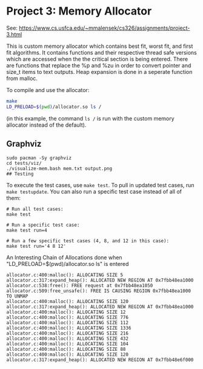 # Project 3: Memory Allocator

See: https://www.cs.usfca.edu/~mmalensek/cs326/assignments/project-3.html 

This is custom memory allocator which contains best fit, worst fit, and first fit algorithms. It contains functions and their respective thread safe versions which are accessed when the the critical section is being entered. There are functions that replace the %p and %zu in order to convert pointer and size_t items to text outputs. Heap expansion is done in a seperate function from malloc.   

To compile and use the allocator:

```bash
make
LD_PRELOAD=$(pwd)/allocator.so ls /
```

(in this example, the command `ls /` is run with the custom memory allocator instead of the default).


## Graphviz
```
sudo pacman -Sy graphviz
cd tests/viz/
./visualize-mem.bash mem.txt output.png
## Testing
```
To execute the test cases, use `make test`. To pull in updated test cases, run `make testupdate`. You can also run a specific test case instead of all of them:

```
# Run all test cases:
make test

# Run a specific test case:
make test run=4

# Run a few specific test cases (4, 8, and 12 in this case):
make test run='4 8 12'
```

An Interesting Chain of Allocations done when "LD_PRELOAD=$(pwd)/allocator.so ls" is entered
```
allocator.c:400:malloc(): ALLOCATING SIZE 5
allocator.c:317:expand_heap(): ALLOCATED NEW REGION AT 0x7fbb48ea1000
allocator.c:538:free(): FREE request at 0x7fbb48ea1050
allocator.c:509:free_unsafe(): FREE IS CAUSING REGION 0x7fbb48ea1000 TO UNMAP
allocator.c:400:malloc(): ALLOCATING SIZE 120
allocator.c:317:expand_heap(): ALLOCATED NEW REGION AT 0x7fbb48ea1000
allocator.c:400:malloc(): ALLOCATING SIZE 12
allocator.c:400:malloc(): ALLOCATING SIZE 776
allocator.c:400:malloc(): ALLOCATING SIZE 112
allocator.c:400:malloc(): ALLOCATING SIZE 1336
allocator.c:400:malloc(): ALLOCATING SIZE 216
allocator.c:400:malloc(): ALLOCATING SIZE 432
allocator.c:400:malloc(): ALLOCATING SIZE 104
allocator.c:400:malloc(): ALLOCATING SIZE 88
allocator.c:400:malloc(): ALLOCATING SIZE 120
allocator.c:317:expand_heap(): ALLOCATED NEW REGION AT 0x7fbb48e6f000
```

